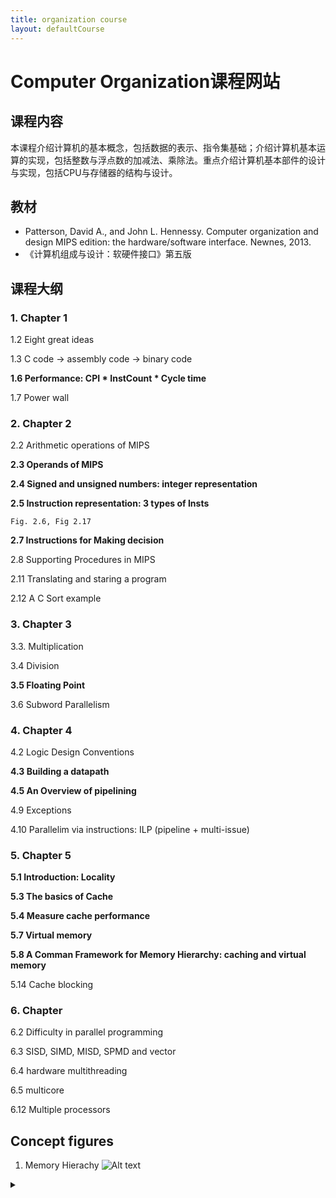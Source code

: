 ```yaml
---
title: organization course
layout: defaultCourse
---
```


# Computer Organization课程网站
## 课程内容
本课程介绍计算机的基本概念，包括数据的表示、指令集基础；介绍计算机基本运算的实现，包括整数与浮点数的加减法、乘除法。重点介绍计算机基本部件的设计与实现，包括CPU与存储器的结构与设计。

## 教材
- Patterson, David A., and John L. Hennessy. Computer organization and design MIPS edition: the hardware/software interface. Newnes, 2013.
- 《计算机组成与设计：软硬件接口》第五版
  
## 课程大纲
### 1. Chapter 1

1.2 Eight great ideas

1.3 C code -> assembly code -> binary code

**1.6 Performance: CPI * InstCount * Cycle time**

1.7 Power wall

### 2. Chapter 2
2.2 Arithmetic operations of MIPS

**2.3 Operands of MIPS**

**2.4 Signed and unsigned numbers: integer representation**

**2.5 Instruction representation: 3 types of Insts**

    Fig. 2.6, Fig 2.17


**2.7 Instructions for Making decision**

2.8 Supporting Procedures in MIPS

2.11 Translating and staring a program

2.12 A C Sort example

### 3. Chapter 3

3.3. Multiplication

3.4 Division

**3.5 Floating Point**

3.6 Subword Parallelism

### 4. Chapter 4
4.2 Logic Design Conventions

**4.3 Building a datapath**

**4.5 An Overview of pipelining**

4.9 Exceptions 

4.10 Parallelim via instructions: ILP (pipeline + multi-issue)
### 5. Chapter 5
**5.1 Introduction: Locality**

**5.3 The basics of Cache**

**5.4 Measure cache performance**

**5.7 Virtual memory**

**5.8 A Comman Framework for Memory Hierarchy: caching and virtual memory**

5.14 Cache blocking
### 6. Chapter
6.2 Difficulty in parallel programming

6.3 SISD, SIMD, MISD, SPMD and vector

6.4 hardware multithreading

6.5 multicore

6.12 Multiple processors

## Concept figures
1. Memory Hierachy
![Alt text](https://g.gravizo.com/source/custom_mark10?https%3A%2F%2Fli-qingan.github.io%2Fcourse%2FcomputerOrganization%2Findex.md)
<details> 
<summary></summary>
custom_mark10
digraph graphname{
    {
        node [shape=box]
        regFile[rank =same, label="register file"]
        cache[rank=same, label="cache", fixedsize=true, width=2]
        mem[rank=same, label="memory", fixedsize=true, width=3]
        disk[rank=same, label="disk", fixedsize=true, width=4]
    }

    regFile -> cache [ label="store inst", tailport=sw, headport=nw]
    cache -> mem [label="cache replacement", tailport=sw, headport=nw]
    mem -> disk [ label = "page replacement", tailport=sw, headport=nw]

    disk -> mem [ label="page fault", tailport=ne, headport=se]
    mem -> cache [label ="cache miss", tailport=ne, headport=se]
    cache -> regFile [label="load inst", tailport=ne, headport=se]
}
custom_mark10
</details>



